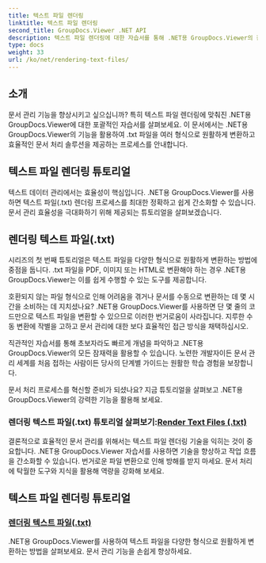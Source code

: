 ```yaml
---
title: 텍스트 파일 렌더링
linktitle: 텍스트 파일 렌더링
second_title: GroupDocs.Viewer .NET API
description: 텍스트 파일 렌더링에 대한 자습서를 통해 .NET용 GroupDocs.Viewer의 잠재력을 활용해 보세요. 향상된 문서 관리를 위해 .txt 파일을 다양한 형식으로 변환합니다.
type: docs
weight: 33
url: /ko/net/rendering-text-files/
---
```

## 소개

문서 관리 기능을 향상시키고 싶으십니까? 특히 텍스트 파일 렌더링에 맞춰진 .NET용 GroupDocs.Viewer에 대한 포괄적인 자습서를 살펴보세요. 이 문서에서는 .NET용 GroupDocs.Viewer의 기능을 활용하여 .txt 파일을 여러 형식으로 원활하게 변환하고 효율적인 문서 처리 솔루션을 제공하는 프로세스를 안내합니다.

## 텍스트 파일 렌더링 튜토리얼

텍스트 데이터 관리에서는 효율성이 핵심입니다. .NET용 GroupDocs.Viewer를 사용하면 텍스트 파일(.txt) 렌더링 프로세스를 최대한 정확하고 쉽게 간소화할 수 있습니다. 문서 관리 효율성을 극대화하기 위해 제공되는 튜토리얼을 살펴보겠습니다.

## 렌더링 텍스트 파일(.txt)

시리즈의 첫 번째 튜토리얼은 텍스트 파일을 다양한 형식으로 원활하게 변환하는 방법에 중점을 둡니다. .txt 파일을 PDF, 이미지 또는 HTML로 변환해야 하는 경우 .NET용 GroupDocs.Viewer는 이를 쉽게 수행할 수 있는 도구를 제공합니다. 

호환되지 않는 파일 형식으로 인해 어려움을 겪거나 문서를 수동으로 변환하는 데 몇 시간을 소비하는 데 지치셨나요? .NET용 GroupDocs.Viewer를 사용하면 단 몇 줄의 코드만으로 텍스트 파일을 변환할 수 있으므로 이러한 번거로움이 사라집니다. 지루한 수동 변환에 작별을 고하고 문서 관리에 대한 보다 효율적인 접근 방식을 채택하십시오.

직관적인 자습서를 통해 초보자라도 빠르게 개념을 파악하고 .NET용 GroupDocs.Viewer의 모든 잠재력을 활용할 수 있습니다. 노련한 개발자이든 문서 관리 세계를 처음 접하는 사람이든 당사의 단계별 가이드는 원활한 학습 경험을 보장합니다.

문서 처리 프로세스를 혁신할 준비가 되셨나요? 지금 튜토리얼을 살펴보고 .NET용 GroupDocs.Viewer의 강력한 기능을 활용해 보세요.

###  렌더링 텍스트 파일(.txt) 튜토리얼 살펴보기:[Render Text Files (.txt)](./render-txt/)

결론적으로 효율적인 문서 관리를 위해서는 텍스트 파일 렌더링 기술을 익히는 것이 중요합니다. .NET용 GroupDocs.Viewer 자습서를 사용하면 기술을 향상하고 작업 흐름을 간소화할 수 있습니다. 번거로운 파일 변환으로 인해 방해를 받지 마세요. 문서 처리에 탁월한 도구와 지식을 활용해 역량을 강화해 보세요.
## 텍스트 파일 렌더링 튜토리얼
### [렌더링 텍스트 파일(.txt)](./render-txt/)
.NET용 GroupDocs.Viewer를 사용하여 텍스트 파일을 다양한 형식으로 원활하게 변환하는 방법을 살펴보세요. 문서 관리 기능을 손쉽게 향상하세요.
